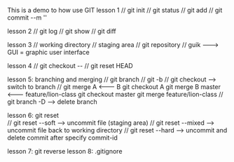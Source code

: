 This is a demo to how use GIT
lesson 1
// git init
// git status
// git add <filename>
// git commit --m '<message>'

lesson 2
// git log
// git show <id-commit>
// git diff

lesson 3
// working directory
// staging area
// git repository
// guik ---> GUI = graphic user interface

lesson 4
// git checkout -- <filename>
// git reset HEAD <filename>

lesson 5: branching and merging
// git branch
// git -b <branch name>
// git checkout <branch name> --> switch to branch <branch name>
// git merge
A <--- B
git checkout A
git merge B
master <--- feature/lion-class
git checkout master
git merge feature/lion-class
// git branch -D <branch name> --> delete branch

lesson 6: git reset  
// git reset --soft <to-commit-id> --> uncommit file (staging area)
// git reset --mixed <to-commit-id> --> uncommit file back to working directory
// git reset --hard <to-commit-id> --> uncommit and delete commit after specify commit-id
<not recommend>

lesson 7: git reverse <commit-id>
lesson 8: .gitignore
